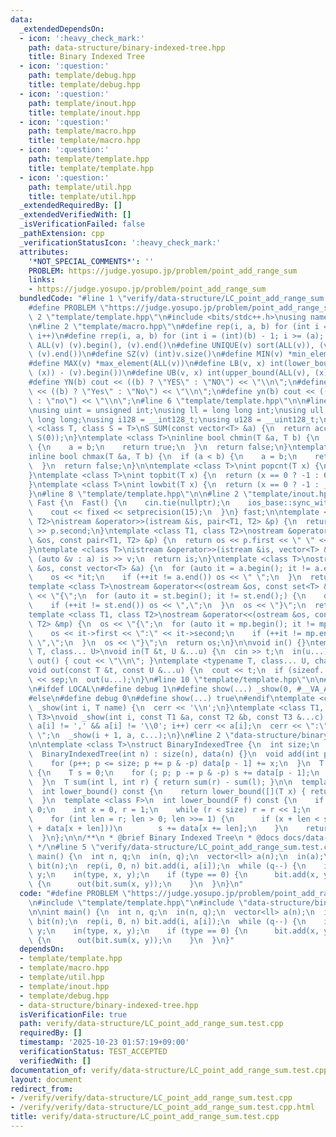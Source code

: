 ```yaml
---
data:
  _extendedDependsOn:
  - icon: ':heavy_check_mark:'
    path: data-structure/binary-indexed-tree.hpp
    title: Binary Indexed Tree
  - icon: ':question:'
    path: template/debug.hpp
    title: template/debug.hpp
  - icon: ':question:'
    path: template/inout.hpp
    title: template/inout.hpp
  - icon: ':question:'
    path: template/macro.hpp
    title: template/macro.hpp
  - icon: ':question:'
    path: template/template.hpp
    title: template/template.hpp
  - icon: ':question:'
    path: template/util.hpp
    title: template/util.hpp
  _extendedRequiredBy: []
  _extendedVerifiedWith: []
  _isVerificationFailed: false
  _pathExtension: cpp
  _verificationStatusIcon: ':heavy_check_mark:'
  attributes:
    '*NOT_SPECIAL_COMMENTS*': ''
    PROBLEM: https://judge.yosupo.jp/problem/point_add_range_sum
    links:
    - https://judge.yosupo.jp/problem/point_add_range_sum
  bundledCode: "#line 1 \"verify/data-structure/LC_point_add_range_sum.test.cpp\"\n\
    #define PROBLEM \"https://judge.yosupo.jp/problem/point_add_range_sum\"\n\n#line\
    \ 2 \"template/template.hpp\"\n#include <bits/stdc++.h>\nusing namespace std;\n\
    \n#line 2 \"template/macro.hpp\"\n#define rep(i, a, b) for (int i = (a); i < (int)(b);\
    \ i++)\n#define rrep(i, a, b) for (int i = (int)(b) - 1; i >= (a); i--)\n#define\
    \ ALL(v) (v).begin(), (v).end()\n#define UNIQUE(v) sort(ALL(v)), (v).erase(unique(ALL(v)),\
    \ (v).end())\n#define SZ(v) (int)v.size()\n#define MIN(v) *min_element(ALL(v))\n\
    #define MAX(v) *max_element(ALL(v))\n#define LB(v, x) int(lower_bound(ALL(v),\
    \ (x)) - (v).begin())\n#define UB(v, x) int(upper_bound(ALL(v), (x)) - (v).begin())\n\
    #define YN(b) cout << ((b) ? \"YES\" : \"NO\") << \"\\n\";\n#define Yn(b) cout\
    \ << ((b) ? \"Yes\" : \"No\") << \"\\n\";\n#define yn(b) cout << ((b) ? \"yes\"\
    \ : \"no\") << \"\\n\";\n#line 6 \"template/template.hpp\"\n\n#line 2 \"template/util.hpp\"\
    \nusing uint = unsigned int;\nusing ll = long long int;\nusing ull = unsigned\
    \ long long;\nusing i128 = __int128_t;\nusing u128 = __uint128_t;\n\ntemplate\
    \ <class T, class S = T>\nS SUM(const vector<T> &a) {\n  return accumulate(ALL(a),\
    \ S(0));\n}\ntemplate <class T>\ninline bool chmin(T &a, T b) {\n  if (a > b)\
    \ {\n    a = b;\n    return true;\n  }\n  return false;\n}\ntemplate <class T>\n\
    inline bool chmax(T &a, T b) {\n  if (a < b) {\n    a = b;\n    return true;\n\
    \  }\n  return false;\n}\n\ntemplate <class T>\nint popcnt(T x) {\n  return __builtin_popcountll(x);\n\
    }\ntemplate <class T>\nint topbit(T x) {\n  return (x == 0 ? -1 : 63 - __builtin_clzll(x));\n\
    }\ntemplate <class T>\nint lowbit(T x) {\n  return (x == 0 ? -1 : __builtin_ctzll(x));\n\
    }\n#line 8 \"template/template.hpp\"\n\n#line 2 \"template/inout.hpp\"\nstruct\
    \ Fast {\n  Fast() {\n    cin.tie(nullptr);\n    ios_base::sync_with_stdio(false);\n\
    \    cout << fixed << setprecision(15);\n  }\n} fast;\n\ntemplate <class T1, class\
    \ T2>\nistream &operator>>(istream &is, pair<T1, T2> &p) {\n  return is >> p.first\
    \ >> p.second;\n}\ntemplate <class T1, class T2>\nostream &operator<<(ostream\
    \ &os, const pair<T1, T2> &p) {\n  return os << p.first << \" \" << p.second;\n\
    }\ntemplate <class T>\nistream &operator>>(istream &is, vector<T> &a) {\n  for\
    \ (auto &v : a) is >> v;\n  return is;\n}\ntemplate <class T>\nostream &operator<<(ostream\
    \ &os, const vector<T> &a) {\n  for (auto it = a.begin(); it != a.end();) {\n\
    \    os << *it;\n    if (++it != a.end()) os << \" \";\n  }\n  return os;\n}\n\
    template <class T>\nostream &operator<<(ostream &os, const set<T> &st) {\n  os\
    \ << \"{\";\n  for (auto it = st.begin(); it != st.end();) {\n    os << *it;\n\
    \    if (++it != st.end()) os << \",\";\n  }\n  os << \"}\";\n  return os;\n}\n\
    template <class T1, class T2>\nostream &operator<<(ostream &os, const map<T1,\
    \ T2> &mp) {\n  os << \"{\";\n  for (auto it = mp.begin(); it != mp.end();) {\n\
    \    os << it->first << \":\" << it->second;\n    if (++it != mp.end()) os <<\
    \ \",\";\n  }\n  os << \"}\";\n  return os;\n}\n\nvoid in() {}\ntemplate <typename\
    \ T, class... U>\nvoid in(T &t, U &...u) {\n  cin >> t;\n  in(u...);\n}\nvoid\
    \ out() { cout << \"\\n\"; }\ntemplate <typename T, class... U, char sep = ' '>\n\
    void out(const T &t, const U &...u) {\n  cout << t;\n  if (sizeof...(u)) cout\
    \ << sep;\n  out(u...);\n}\n#line 10 \"template/template.hpp\"\n\n#line 2 \"template/debug.hpp\"\
    \n#ifdef LOCAL\n#define debug 1\n#define show(...) _show(0, #__VA_ARGS__, __VA_ARGS__)\n\
    #else\n#define debug 0\n#define show(...) true\n#endif\ntemplate <class T>\nvoid\
    \ _show(int i, T name) {\n  cerr << '\\n';\n}\ntemplate <class T1, class T2, class...\
    \ T3>\nvoid _show(int i, const T1 &a, const T2 &b, const T3 &...c) {\n  for (;\
    \ a[i] != ',' && a[i] != '\\0'; i++) cerr << a[i];\n  cerr << \":\" << b << \"\
    \ \";\n  _show(i + 1, a, c...);\n}\n#line 2 \"data-structure/binary-indexed-tree.hpp\"\
    \n\ntemplate <class T>\nstruct BinaryIndexedTree {\n  int size;\n  vector<T> data;\n\
    \  BinaryIndexedTree(int n) : size(n), data(n) {}\n  void add(int p, T x) {\n\
    \    for (p++; p <= size; p += p & -p) data[p - 1] += x;\n  }\n  T sum(int p)\
    \ {\n    T s = 0;\n    for (; p; p -= p & -p) s += data[p - 1];\n    return s;\n\
    \  }\n  T sum(int l, int r) { return sum(r) - sum(l); }\n\n  template <bool (*f)(T)>\n\
    \  int lower_bound() const {\n    return lower_bound([](T x) { return f(x); });\n\
    \  }\n  template <class F>\n  int lower_bound(F f) const {\n    if (f(T(0))) return\
    \ 0;\n    int x = 0, r = 1;\n    while (r < size) r = r << 1;\n    T s = 0;\n\
    \    for (int len = r; len > 0; len >>= 1) {\n      if (x + len < size && !f(s\
    \ + data[x + len]))\n        s += data[x += len];\n    }\n    return x + 1;\n\
    \  }\n};\n\n/**\n * @brief Binary Indexed Tree\n * @docs docs/data-structure/binary-indexed-tree.md\n\
    \ */\n#line 5 \"verify/data-structure/LC_point_add_range_sum.test.cpp\"\n\nint\
    \ main() {\n  int n, q;\n  in(n, q);\n  vector<ll> a(n);\n  in(a);\n  BinaryIndexedTree<ll>\
    \ bit(n);\n  rep(i, 0, n) bit.add(i, a[i]);\n  while (q--) {\n    int type, x,\
    \ y;\n    in(type, x, y);\n    if (type == 0) {\n      bit.add(x, y);\n    } else\
    \ {\n      out(bit.sum(x, y));\n    }\n  }\n}\n"
  code: "#define PROBLEM \"https://judge.yosupo.jp/problem/point_add_range_sum\"\n\
    \n#include \"template/template.hpp\"\n#include \"data-structure/binary-indexed-tree.hpp\"\
    \n\nint main() {\n  int n, q;\n  in(n, q);\n  vector<ll> a(n);\n  in(a);\n  BinaryIndexedTree<ll>\
    \ bit(n);\n  rep(i, 0, n) bit.add(i, a[i]);\n  while (q--) {\n    int type, x,\
    \ y;\n    in(type, x, y);\n    if (type == 0) {\n      bit.add(x, y);\n    } else\
    \ {\n      out(bit.sum(x, y));\n    }\n  }\n}"
  dependsOn:
  - template/template.hpp
  - template/macro.hpp
  - template/util.hpp
  - template/inout.hpp
  - template/debug.hpp
  - data-structure/binary-indexed-tree.hpp
  isVerificationFile: true
  path: verify/data-structure/LC_point_add_range_sum.test.cpp
  requiredBy: []
  timestamp: '2025-10-23 01:57:19+09:00'
  verificationStatus: TEST_ACCEPTED
  verifiedWith: []
documentation_of: verify/data-structure/LC_point_add_range_sum.test.cpp
layout: document
redirect_from:
- /verify/verify/data-structure/LC_point_add_range_sum.test.cpp
- /verify/verify/data-structure/LC_point_add_range_sum.test.cpp.html
title: verify/data-structure/LC_point_add_range_sum.test.cpp
---
```

